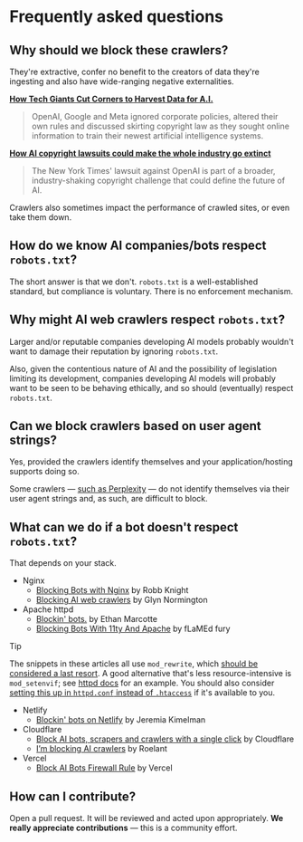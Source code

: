 # Frequently asked questions

## Why should we block these crawlers?

They're extractive, confer no benefit to the creators of data they're ingesting and also have wide-ranging negative externalities.

**[How Tech Giants Cut Corners to Harvest Data for A.I.](https://www.nytimes.com/2024/04/06/technology/tech-giants-harvest-data-artificial-intelligence.html?unlocked_article_code=1.ik0.Ofja.L21c1wyW-0xj&ugrp=m)**
> OpenAI, Google and Meta ignored corporate policies, altered their own rules and discussed skirting copyright law as they sought online information to train their newest artificial intelligence systems.

**[How AI copyright lawsuits could make the whole industry go extinct](https://www.theverge.com/24062159/ai-copyright-fair-use-lawsuits-new-york-times-openai-chatgpt-decoder-podcast)**
> The New York Times' lawsuit against OpenAI is part of a broader, industry-shaking copyright challenge that could define the future of AI.

Crawlers also sometimes impact the performance of crawled sites, or even take them down.

## How do we know AI companies/bots respect `robots.txt`?

The short answer is that we don't. `robots.txt` is a well-established standard, but compliance is voluntary. There is no enforcement mechanism.

## Why might AI web crawlers respect `robots.txt`?

Larger and/or reputable companies developing AI models probably wouldn't want to damage their reputation by ignoring `robots.txt`.

Also, given the contentious nature of AI and the possibility of legislation limiting its development, companies developing AI models will probably want to be seen to be behaving ethically, and so should (eventually) respect `robots.txt`.

## Can we block crawlers based on user agent strings?

Yes, provided the crawlers identify themselves and your application/hosting supports doing so.

Some crawlers — [such as Perplexity](https://rknight.me/blog/perplexity-ai-is-lying-about-its-user-agent/) — do not identify themselves via their user agent strings and, as such, are difficult to block.

## What can we do if a bot doesn't respect `robots.txt`?

That depends on your stack.

- Nginx
  - [Blocking Bots with Nginx](https://rknight.me/blog/blocking-bots-with-nginx/) by Robb Knight
  - [Blocking AI web crawlers](https://underlap.org/blocking-ai-web-crawlers) by Glyn Normington
- Apache httpd
  - [Blockin' bots.](https://ethanmarcotte.com/wrote/blockin-bots/) by Ethan Marcotte
  - [Blocking Bots With 11ty And Apache](https://flamedfury.com/posts/blocking-bots-with-11ty-and-apache/) by fLaMEd fury
> [!TIP]
> The snippets in these articles all use `mod_rewrite`, which [should be considered a last resort](https://httpd.apache.org/docs/trunk/rewrite/avoid.html). A good alternative that's less resource-intensive is `mod_setenvif`; see [httpd docs](https://httpd.apache.org/docs/trunk/rewrite/access.html#blocking-of-robots) for an example. You should also consider [setting this up in `httpd.conf` instead of `.htaccess`](https://httpd.apache.org/docs/trunk/howto/htaccess.html#when) if it's available to you.
- Netlify
  - [Blockin' bots on Netlify](https://www.jeremiak.com/blog/block-bots-netlify-edge-functions/) by Jeremia Kimelman
- Cloudflare
  - [Block AI bots, scrapers and crawlers with a single click](https://blog.cloudflare.com/declaring-your-aindependence-block-ai-bots-scrapers-and-crawlers-with-a-single-click) by Cloudflare
  - [I’m blocking AI crawlers](https://roelant.net/en/2024/im-blocking-ai-crawlers-part-2/) by Roelant
- Vercel
  - [Block AI Bots Firewall Rule](https://vercel.com/templates/firewall/block-ai-bots-firewall-rule) by Vercel

## How can I contribute?

Open a pull request. It will be reviewed and acted upon appropriately. **We really appreciate contributions** — this is a community effort.
